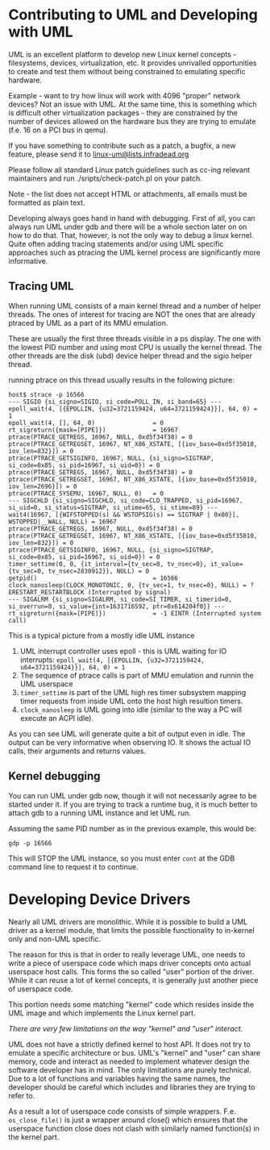 # Contributing to UML and Developing with UML

UML is an excellent platform to develop new Linux kernel concepts -
filesystems, devices, virtualization, etc. It provides unrivalled opportunities to create and
test them without being constrained to emulating specific hardware.

Example - want to try how linux will work with 4096 "proper" network devices?
Not an issue with UML. At the same time, this is something which is difficult
other virtualization packages - they are constrained by the number of devices allowed
on the hardware bus they are trying to emulate (f.e. 16 on a PCI bus in qemu).

If you have something to contribute such as a patch, a bugfix, a new feature, please
send it to linux-um@lists.infradead.org

Please follow all standard Linux patch guidelines such as cc-ing relevant maintainers
and run ./sripts/check-patch.pl on your patch.

Note - the list does not accept HTML or attachments, all emails must be formatted as plain
text.

Developing always goes hand in hand with debugging. First of all, you can always run
UML under gdb and there will be a whole section later on on how to do that. That, however,
is not the only way to debug a linux kernel. Quite often adding tracing statements and/or
using UML specific approaches such as ptracing the UML kernel process are significantly
more informative.

## Tracing UML

When running UML consists of a main kernel thread and a number of helper threads. The ones
of interest for tracing are NOT the ones that are already ptraced by UML as a part of
its MMU emulation. 

These are usually the first three threads visible in a ps display. The one with the lowest
PID number and using most CPU is usually the kernel thread. The other threads are the disk
(ubd) device helper thread and the sigio helper thread. 

running ptrace on this thread usually results in the following picture:
```
host$ strace -p 16566
--- SIGIO {si_signo=SIGIO, si_code=POLL_IN, si_band=65} ---
epoll_wait(4, [{EPOLLIN, {u32=3721159424, u64=3721159424}}], 64, 0) = 1
epoll_wait(4, [], 64, 0)                = 0
rt_sigreturn({mask=[PIPE]})             = 16967
ptrace(PTRACE_GETREGS, 16967, NULL, 0xd5f34f38) = 0
ptrace(PTRACE_GETREGSET, 16967, NT_X86_XSTATE, [{iov_base=0xd5f35010, iov_len=832}]) = 0
ptrace(PTRACE_GETSIGINFO, 16967, NULL, {si_signo=SIGTRAP, si_code=0x85, si_pid=16967, si_uid=0}) = 0
ptrace(PTRACE_SETREGS, 16967, NULL, 0xd5f34f38) = 0
ptrace(PTRACE_SETREGSET, 16967, NT_X86_XSTATE, [{iov_base=0xd5f35010, iov_len=2696}]) = 0
ptrace(PTRACE_SYSEMU, 16967, NULL, 0)   = 0
--- SIGCHLD {si_signo=SIGCHLD, si_code=CLD_TRAPPED, si_pid=16967, si_uid=0, si_status=SIGTRAP, si_utime=65, si_stime=89} ---
wait4(16967, [{WIFSTOPPED(s) && WSTOPSIG(s) == SIGTRAP | 0x80}], WSTOPPED|__WALL, NULL) = 16967
ptrace(PTRACE_GETREGS, 16967, NULL, 0xd5f34f38) = 0
ptrace(PTRACE_GETREGSET, 16967, NT_X86_XSTATE, [{iov_base=0xd5f35010, iov_len=832}]) = 0
ptrace(PTRACE_GETSIGINFO, 16967, NULL, {si_signo=SIGTRAP, si_code=0x85, si_pid=16967, si_uid=0}) = 0
timer_settime(0, 0, {it_interval={tv_sec=0, tv_nsec=0}, it_value={tv_sec=0, tv_nsec=2830912}}, NULL) = 0
getpid()                                = 16566
clock_nanosleep(CLOCK_MONOTONIC, 0, {tv_sec=1, tv_nsec=0}, NULL) = ? ERESTART_RESTARTBLOCK (Interrupted by signal)
--- SIGALRM {si_signo=SIGALRM, si_code=SI_TIMER, si_timerid=0, si_overrun=0, si_value={int=1631716592, ptr=0x614204f0}} ---
rt_sigreturn({mask=[PIPE]})             = -1 EINTR (Interrupted system call)

```

This is a typical picture from a mostly idle UML instance

1. UML interrupt controller uses epoll - this is UML waiting for IO interrupts:
`epoll_wait(4, [{EPOLLIN, {u32=3721159424, u64=3721159424}}], 64, 0) = 1`
1. The sequence of ptrace calls is part of MMU emulation and runnin the UML userspace
1. `timer_settime` is part of the UML high res timer subsystem mapping timer requests from inside
UML onto the host high resultion timers.
1. `clock_nanosleep` is UML going into idle (similar to the way a PC will execute an ACPI idle).

As you can see UML will generate quite a bit of output even in idle. The output can be very informative when observing IO. It shows
the actual IO calls, their arguments and returns values.

## Kernel debugging

You can run UML under gdb now, though it will not necessarily agree to be started under it. If 
you are trying to track a runtime bug, it is much better to attach gdb to a running UML instance
and let UML run.

Assuming the same PID number as in the previous example, this would be:
```
gdp -p 16566
```
This will STOP the UML instance, so you must enter `cont` at the GDB command line to request it to
continue.

# Developing Device Drivers

Nearly all UML drivers are monolithic.
While it is possible to build a UML driver as a kernel module, that
limits the possible functionality to in-kernel only and non-UML specific.

The reason for this is that in order to really leverage UML, one needs to write a
piece of userspace code which maps driver concepts onto actual userspace host calls.
This forms the so called "user" portion of the driver. While it can reuse a lot of
kernel concepts, it is generally just another piece of userspace code.

This portion needs some matching "kernel" code which resides inside the UML image
and which implements the Linux kernel part. 

*There are very few limitations on the way "kernel" and "user" interact*. 

UML does not have a strictly defined kernel to host API. It does not try to emulate 
a specific architecture or bus. UML's "kernel" and "user" can share
memory, code and interact as needed to implement whatever design the software developer
has in mind. The only limitations are purely technical. Due to a lot of functions and
variables having the same names, the developer should be careful which includes and libraries
they are trying to refer to.

As a result a lot of userspace code consists of simple wrappers. F.e. `os_close_file()` is
just a wrapper around close() which ensures that the userspace function close does not clash
with similarly named function(s) in the kernel part. 

